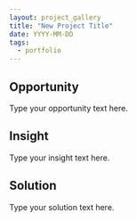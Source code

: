 ```yaml
---
layout: project_gallery
title: "New Project Title"
date: YYYY-MM-DD
tags:
  - portfolio
---
```


## Opportunity

Type your opportunity text here.

## Insight

Type your insight text here.

## Solution

Type your solution text here.
